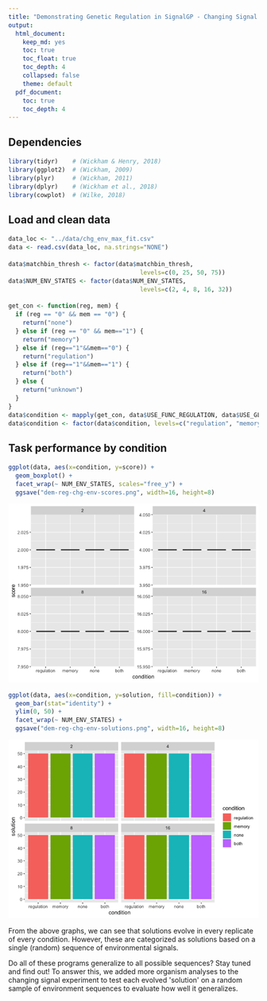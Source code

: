 ```yaml
---
title: "Demonstrating Genetic Regulation in SignalGP - Changing Signal Task"
output: 
  html_document: 
    keep_md: yes
    toc: true
    toc_float: true
    toc_depth: 4
    collapsed: false
    theme: default
  pdf_document:
    toc: true
    toc_depth: 4
---
```


## Dependencies


```r
library(tidyr)    # (Wickham & Henry, 2018)
library(ggplot2)  # (Wickham, 2009)
library(plyr)     # (Wickham, 2011)
library(dplyr)    # (Wickham et al., 2018)
library(cowplot)  # (Wilke, 2018)
```

## Load and clean data


```r
data_loc <- "../data/chg_env_max_fit.csv"
data <- read.csv(data_loc, na.strings="NONE")

data$matchbin_thresh <- factor(data$matchbin_thresh,
                                     levels=c(0, 25, 50, 75))
data$NUM_ENV_STATES <- factor(data$NUM_ENV_STATES,
                                     levels=c(2, 4, 8, 16, 32))

get_con <- function(reg, mem) {
  if (reg == "0" && mem == "0") {
    return("none")
  } else if (reg == "0" && mem=="1") {
    return("memory")
  } else if (reg=="1"&&mem=="0") {
    return("regulation")
  } else if (reg=="1"&&mem=="1") {
    return("both")
  } else {
    return("unknown")
  }
}
data$condition <- mapply(get_con, data$USE_FUNC_REGULATION, data$USE_GLOBAL_MEMORY)
data$condition <- factor(data$condition, levels=c("regulation", "memory", "none", "both"))
```

## Task performance by condition


```r
ggplot(data, aes(x=condition, y=score)) +
  geom_boxplot() +
  facet_wrap(~ NUM_ENV_STATES, scales="free_y") +
  ggsave("dem-reg-chg-env-scores.png", width=16, height=8)
```

![](chg-env-exps_files/figure-html/unnamed-chunk-3-1.png)<!-- -->


```r
ggplot(data, aes(x=condition, y=solution, fill=condition)) +
  geom_bar(stat="identity") +
  ylim(0, 50) +
  facet_wrap(~ NUM_ENV_STATES) +
  ggsave("dem-reg-chg-env-solutions.png", width=16, height=8)
```

![](chg-env-exps_files/figure-html/unnamed-chunk-4-1.png)<!-- -->

From the above graphs, we can see that solutions evolve in every replicate of every condition. However, these are categorized as solutions based on a single (random) sequence of environmental signals.

Do all of these programs generalize to all possible sequences? Stay tuned and find out! To answer this, we added more organism analyses to the changing signal experiment to test each evolved 'solution' on a random sample of environment sequences to evaluate how well it generalizes.
